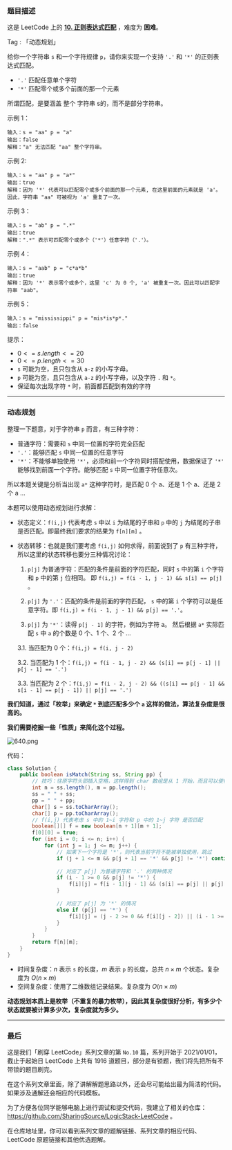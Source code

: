### 题目描述

这是 LeetCode 上的 **[10. 正则表达式匹配](https://leetcode-cn.com/problems/regular-expression-matching/solution/shua-chuan-lc-dong-tai-gui-hua-jie-fa-by-zn9w/)** ，难度为 **困难**。

Tag : 「动态规划」



给你一个字符串 `s` 和一个字符规律 `p`，请你来实现一个支持 `'.'` 和 `'*'` 的正则表达式匹配。

* `'.'` 匹配任意单个字符
* `'*'` 匹配零个或多个前面的那一个元素

所谓匹配，是要涵盖 整个 字符串 s的，而不是部分字符串。

示例 1：
```
输入：s = "aa" p = "a"
输出：false
解释："a" 无法匹配 "aa" 整个字符串。
```
示例 2:
```
输入：s = "aa" p = "a*"
输出：true
解释：因为 '*' 代表可以匹配零个或多个前面的那一个元素, 在这里前面的元素就是 'a'。因此，字符串 "aa" 可被视为 'a' 重复了一次。
```
示例 3：
```
输入：s = "ab" p = ".*"
输出：true
解释：".*" 表示可匹配零个或多个（'*'）任意字符（'.'）。
```
示例 4：
```
输入：s = "aab" p = "c*a*b"
输出：true
解释：因为 '*' 表示零个或多个，这里 'c' 为 0 个, 'a' 被重复一次。因此可以匹配字符串 "aab"。
```
示例 5：
```
输入：s = "mississippi" p = "mis*is*p*."
输出：false
```

提示：
* $0 <= s.length <= 20$
* $0 <= p.length <= 30$
* `s` 可能为空，且只包含从 `a-z` 的小写字母。
* `p` 可能为空，且只包含从 `a-z` 的小写字母，以及字符 `.` 和 `*`。
* 保证每次出现字符 `*` 时，前面都匹配到有效的字符

---

### 动态规划

整理一下题意，对于字符串 `p` 而言，有三种字符：

* 普通字符：需要和 `s` 中同一位置的字符完全匹配
* `'.'`：能够匹配 `s` 中同一位置的任意字符
* `'*'`：不能够单独使用 `'*'`，必须和前一个字符同时搭配使用，数据保证了 `'*'` 能够找到前面一个字符。能够匹配 `s` 中同一位置字符任意次。

所以本题关键是分析当出现 `a*` 这种字符时，是匹配 0 个 a、还是 1 个 a、还是 2 个 a ...

本题可以使用动态规划进行求解：

* 状态定义：`f(i,j)` 代表考虑 `s` 中以 `i` 为结尾的子串和 `p` 中的 `j` 为结尾的子串是否匹配。即最终我们要求的结果为 `f[n][m]` 。

* 状态转移：也就是我们要考虑 `f(i,j)` 如何求得，前面说到了 `p` 有三种字符，所以这里的状态转移也要分三种情况讨论：
  
  1. `p[j]` 为普通字符：匹配的条件是前面的字符匹配，同时 `s` 中的第 `i` 个字符和 `p` 中的第 `j` 位相同。 即 `f(i,j) = f(i - 1, j - 1) && s[i] == p[j]` 。
  
  2. `p[j]` 为 `'.'`：匹配的条件是前面的字符匹配， `s` 中的第 `i` 个字符可以是任意字符。即 `f(i,j) = f(i - 1, j - 1) && p[j] == '.'`。
	
	3. `p[j]` 为 `'*'`：读得 `p[j - 1]` 的字符，例如为字符 a。 然后根据 `a*` 实际匹配 `s` 中 `a` 的个数是 0 个、1 个、2 个 ...
	
    3.1. 当匹配为 0 个：`f(i,j) = f(i, j - 2)`

    3.2. 当匹配为 1 个：`f(i,j) = f(i - 1, j - 2) && (s[i] == p[j - 1] || p[j - 1] == '.')`

    3.3. 当匹配为 2 个：`f(i,j) = f(i - 2, j - 2) && ((s[i] == p[j - 1] && s[i - 1] == p[j - 1]) || p[j] == '.')`

**我们知道，通过「枚举」来确定 `*` 到底匹配多少个 `a` 这样的做法，算法复杂度是很高的。**

**我们需要挖掘一些「性质」来简化这个过程。**

![640.png](https://pic.leetcode-cn.com/1611397993-lmpHIZ-640.png)

代码：
```Java
class Solution {
    public boolean isMatch(String ss, String pp) {
        // 技巧：往原字符头部插入空格，这样得到 char 数组是从 1 开始，而且可以使得 f[0][0] = true，可以将 true 这个结果滚动下去
        int n = ss.length(), m = pp.length();
        ss = " " + ss;
        pp = " " + pp;
        char[] s = ss.toCharArray();
        char[] p = pp.toCharArray();
        // f(i,j) 代表考虑 s 中的 1~i 字符和 p 中的 1~j 字符 是否匹配
        boolean[][] f = new boolean[n + 1][m + 1];
        f[0][0] = true;
        for (int i = 0; i <= n; i++) {
            for (int j = 1; j <= m; j++) {
                // 如果下一个字符是 '*'，则代表当前字符不能被单独使用，跳过
                if (j + 1 <= m && p[j + 1] == '*' && p[j] != '*') continue;
                
                // 对应了 p[j] 为普通字符和 '.' 的两种情况
                if (i - 1 >= 0 && p[j] != '*') {
                    f[i][j] = f[i - 1][j - 1] && (s[i] == p[j] || p[j] == '.');
                } 
                
                // 对应了 p[j] 为 '*' 的情况
                else if (p[j] == '*') {
                    f[i][j] = (j - 2 >= 0 && f[i][j - 2]) || (i - 1 >= 0 && f[i - 1][j] && (s[i] == p[j - 1] || p[j - 1] == '.'));
                }
            }
        }
        return f[n][m];
    }
}
```
* 时间复杂度：$n$ 表示 `s` 的长度，$m$ 表示 `p` 的长度，总共 $n \times m$ 个状态。复杂度为 $O(n \times m)$
* 空间复杂度：使用了二维数组记录结果。复杂度为 $O(n \times m)$

**动态规划本质上是枚举（不重复的暴力枚举），因此其复杂度很好分析，有多少个状态就要被计算多少次，复杂度就为多少。**

---

### 最后

这是我们「刷穿 LeetCode」系列文章的第 `No.10` 篇，系列开始于 2021/01/01，截止于起始日 LeetCode 上共有 1916 道题目，部分是有锁题，我们将先把所有不带锁的题目刷完。

在这个系列文章里面，除了讲解解题思路以外，还会尽可能给出最为简洁的代码。如果涉及通解还会相应的代码模板。

为了方便各位同学能够电脑上进行调试和提交代码，我建立了相关的仓库：https://github.com/SharingSource/LogicStack-LeetCode 。

在仓库地址里，你可以看到系列文章的题解链接、系列文章的相应代码、LeetCode 原题链接和其他优选题解。


